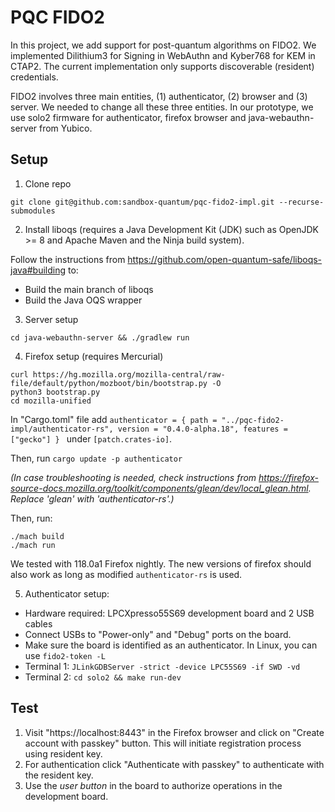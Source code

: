# PQC FIDO2
In this project, we add support for post-quantum algorithms on FIDO2. We implemented Dilithium3 for Signing in WebAuthn and Kyber768 for KEM in CTAP2. The current implementation only supports discoverable (resident) credentials.

FIDO2 involves three main entities, (1) authenticator, (2) browser and (3) server. We needed to change all these three entities. In our prototype, we use solo2 firmware for authenticator, firefox browser and java-webauthn-server from Yubico. 

## Setup
1. Clone repo 
```
git clone git@github.com:sandbox-quantum/pqc-fido2-impl.git --recurse-submodules 
``` 
2. Install liboqs (requires a Java Development Kit (JDK) such as OpenJDK >= 8 and Apache Maven and the Ninja build system).

Follow the instructions from https://github.com/open-quantum-safe/liboqs-java#building to:
* Build the main branch of liboqs
* Build the Java OQS wrapper
3. Server setup
 ```
cd java-webauthn-server && ./gradlew run
```
4. Firefox setup (requires Mercurial)
```
curl https://hg.mozilla.org/mozilla-central/raw-file/default/python/mozboot/bin/bootstrap.py -O
python3 bootstrap.py
cd mozilla-unified
```
In "Cargo.toml" file add `authenticator = { path = "../pqc-fido2-impl/authenticator-rs", version = "0.4.0-alpha.18", features = ["gecko"] }
` under `[patch.crates-io]`. 

Then, run `cargo update -p authenticator`

*(In case troubleshooting is needed, check instructions from https://firefox-source-docs.mozilla.org/toolkit/components/glean/dev/local_glean.html. Replace 'glean' with 'authenticator-rs'.)*

Then, run:
```
./mach build
./mach run
``` 
We tested with 118.0a1 Firefox nightly. The new versions of firefox should also work as long as modified `authenticator-rs` is used. 

5. Authenticator setup:

* Hardware required: LPCXpresso55S69 development board and 2 USB cables
* Connect USBs to "Power-only" and "Debug" ports on the board.   
* Make sure the board is identified as an authenticator. In Linux, you can use `fido2-token -L`
* Terminal 1: `JLinkGDBServer -strict -device LPC55S69 -if SWD -vd`
* Terminal 2: `cd solo2 && make run-dev`


## Test
1. Visit "https://localhost:8443" in the Firefox browser and click on "Create account with passkey" button. This will initiate registration process using resident key. 
2. For authentication click "Authenticate with passkey" to authenticate with the resident key.
3. Use the *user button* in the board to authorize operations in the development board.